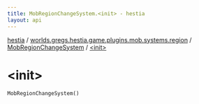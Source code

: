 ```yaml
---
title: MobRegionChangeSystem.<init> - hestia
layout: api
---
```


<div class='api-docs-breadcrumbs'><a href="../../index.html">hestia</a> / <a href="../index.html">worlds.gregs.hestia.game.plugins.mob.systems.region</a> / <a href="index.html">MobRegionChangeSystem</a> / <a href="./-init-.html">&lt;init&gt;</a></div>

# &lt;init&gt;

<div class="signature"><code><span class="identifier">MobRegionChangeSystem</span><span class="symbol">(</span><span class="symbol">)</span></code></div>
